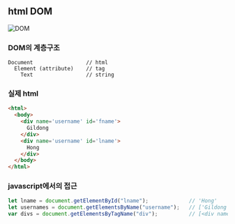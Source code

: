 ## html DOM
![DOM](https://www.w3schools.com/js/pic_htmltree.gif)

### DOM의 계층구조
```
Document                 // html
  Element (attribute)    // tag
    Text                 // string
``` 
### 실제 html
```html
<html>
  <body>
    <div name='username' id='fname'>
      Gildong
    </div>
    <div name='username' id='lname'>
      Hong
    </div>
  </body>
</html>
```

### javascript에서의 접근
```javascript
let lname = document.getElementById("lname");             // 'Hong'
let usernames = document.getElementsByName("username");   // ['Gildong','Hong']
var divs = document.getElementsByTagName("div");          // [<div name='username' id='fname'>Gildong</div>, <div name='username' id='lname'>Hong</div>]
```
